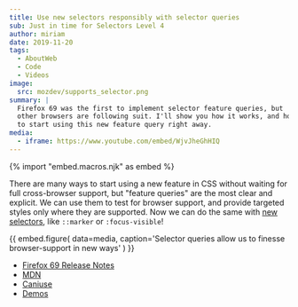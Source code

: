 ```yaml
---
title: Use new selectors responsibly with selector queries
sub: Just in time for Selectors Level 4
author: miriam
date: 2019-11-20
tags:
  - AboutWeb
  - Code
  - Videos
image:
  src: mozdev/supports_selector.png
summary: |
  Firefox 69 was the first to implement selector feature queries, but
  other browsers are following suit. I'll show you how it works, and how
  to start using this new feature query right away.
media:
  - iframe: https://www.youtube.com/embed/WjvJheGhHIQ
---
```


{% import "embed.macros.njk" as embed %}

There are many ways to start using a new feature in CSS
without waiting for full cross-browser support,
but "feature queries" are the most clear and explicit.
We can use them to test for browser support,
and provide targeted styles only where they are supported.
Now we can do the same
with [new selectors](https://www.w3.org/TR/selectors-4/),
like `::marker` or `:focus-visible`!

{{ embed.figure(
  data=media,
  caption='Selector queries allow us to finesse browser-support in new ways'
) }}

- [Firefox 69 Release Notes](https://developer.mozilla.org/en-US/docs/Mozilla/Firefox/Releases/69)
- [MDN](https://developer.mozilla.org/en-US/docs/Web/CSS/@supports#Testing_for_the_support_of_a_selector)
- [Caniuse](https://caniuse.com/#feat=mdn-css_at-rules_supports_selector)
- [Demos](https://mozdemos.netlify.com/support-selector/)

